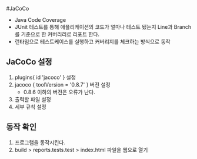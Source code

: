 #JaCoCo
- Java Code Coverage
- JUnit 테스트를 통해 애플리케이션의 코드가 얼마나 테스트 됐는지 Line과 Branch를 기준으로 한 커버리리로 리포트 한다.
- 런타임으로 테스트케이스를 실행하고 커버리지를 체크하는 방식으로 동작

## JaCoCo 설정
1. plugins{ id 'jacoco' } 설정
2. jacoco { toolVersion = '0.8.7' } 버전 설정
   - 0.8.6 이하의 버전은 오류가 난다.
3. 출력할 파일 설정
4. 세부 규칙 설정

## 동작 확인
1. 프로그램을 동작시킨다.
2. build > reports.tests.test > index.html 파일을 웹으로 열기
   